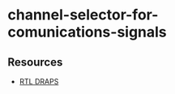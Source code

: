 # channel-selector-for-comunications-signals

## Resources 
- [RTL DRAPS](https://lucid.app/lucidchart/d8b52a0e-4c24-4174-a9ec-d1ee1a6351cd/edit?viewport_loc=450%2C-77%2C2994%2C1513%2C0_0&invitationId=inv_a36d2cb8-b895-4e57-ace2-10b58dc50739#) 
